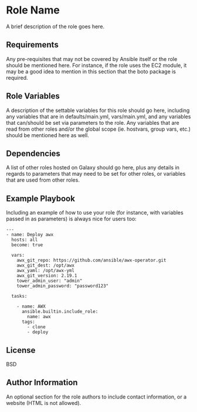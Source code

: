 Role Name
=========

A brief description of the role goes here.

Requirements
------------

Any pre-requisites that may not be covered by Ansible itself or the role should be mentioned here. For instance, if the role uses the EC2 module, it may be a good idea to mention in this section that the boto package is required.

Role Variables
--------------

A description of the settable variables for this role should go here, including any variables that are in defaults/main.yml, vars/main.yml, and any variables that can/should be set via parameters to the role. Any variables that are read from other roles and/or the global scope (ie. hostvars, group vars, etc.) should be mentioned here as well.

Dependencies
------------

A list of other roles hosted on Galaxy should go here, plus any details in regards to parameters that may need to be set for other roles, or variables that are used from other roles.

Example Playbook
----------------

Including an example of how to use your role (for instance, with variables passed in as parameters) is always nice for users too:

    ---
    - name: Deploy awx
      hosts: all
      become: true

      vars:
        awx_git_repo: https://github.com/ansible/awx-operator.git
        awx_git_dest: /opt/awx
        awx_yaml: /opt/awx-yml
        awx_git_version: 2.19.1
        tower_admin_user: "admin"
        tower_admin_password: "password123"

      tasks:

        - name: AWX
          ansible.builtin.include_role:
            name: awx
          tags:
            - clone
            - deploy

License
-------

BSD

Author Information
------------------

An optional section for the role authors to include contact information, or a website (HTML is not allowed).
